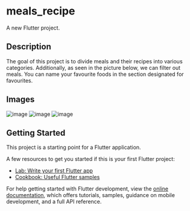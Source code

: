 # meals_recipe

A new Flutter project.

## Description
The goal of this project is to divide meals and their recipes into various categories. Additionally, as seen in the picture below, we can filter out meals. You can name your favourite foods in the section designated for favourites.

## Images
![image](https://user-images.githubusercontent.com/92776716/217562808-ce7dabd5-3516-406a-a787-b9a37b134ca1.png)
![image](https://user-images.githubusercontent.com/92776716/217562835-92883e4f-2015-48e8-861b-ab74aa1b2ea1.png)
![image](https://user-images.githubusercontent.com/92776716/217562857-9c1c045f-9854-488f-a81a-41d995584d4d.png)


## Getting Started

This project is a starting point for a Flutter application.

A few resources to get you started if this is your first Flutter project:

- [Lab: Write your first Flutter app](https://docs.flutter.dev/get-started/codelab)
- [Cookbook: Useful Flutter samples](https://docs.flutter.dev/cookbook)

For help getting started with Flutter development, view the
[online documentation](https://docs.flutter.dev/), which offers tutorials,
samples, guidance on mobile development, and a full API reference.

